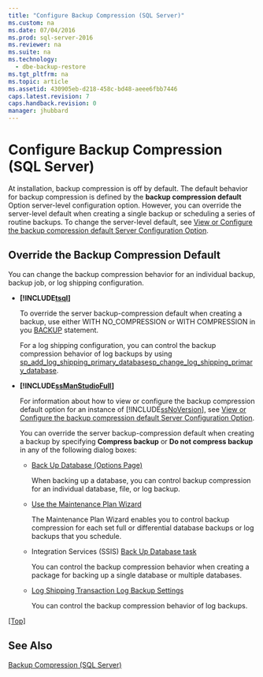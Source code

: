 ```yaml
---
title: "Configure Backup Compression (SQL Server)"
ms.custom: na
ms.date: 07/04/2016
ms.prod: sql-server-2016
ms.reviewer: na
ms.suite: na
ms.technology: 
  - dbe-backup-restore
ms.tgt_pltfrm: na
ms.topic: article
ms.assetid: 430905eb-d218-458c-bd48-aeee6fbb7446
caps.latest.revision: 7
caps.handback.revision: 0
manager: jhubbard
---
```

# Configure Backup Compression (SQL Server)
At installation, backup compression is off by default. The default behavior for backup compression is defined by the **backup compression default** Option server-level configuration option. However, you can override the server-level default when creating a single backup or scheduling a series of routine backups. To change the server-level default, see [View or Configure the backup compression default Server Configuration Option](../../Topics/TopicNameNotContainA/View-or-Configure-the-backup-compression-default-Server-Configuration-Option.md).  
  
## Override the Backup Compression Default  
 You can change the backup compression behavior for an individual backup, backup job, or log shipping configuration.  
  
-   **[!INCLUDE[tsql](../../Topics/TopicNameContainA/tokens/tsql_md.md)]**  
  
     To override the server backup-compression default when creating a backup, use either WITH NO_COMPRESSION or WITH COMPRESSION in you [BACKUP](assetId:///89a4658a-62f1-4289-8982-f072229720a1) statement.  
  
     For a log shipping configuration, you can control the backup compression behavior of log backups by using [sp_add_log_shipping_primary_database](assetId:///69531611-113f-46b5-81a6-7bf496d0353c)[sp_change_log_shipping_primary_database](assetId:///8c9dce6b-d2a3-4ca7-a832-8f59a5adb214).  
  
-   **[!INCLUDE[ssManStudioFull](../../Topics/TopicNameContainA/tokens/ssManStudioFull_md.md)]**  
  
     For information about how to view or configure the backup compression default option for an instance of [!INCLUDE[ssNoVersion](../../Topics/TopicNameContainA/tokens/ssNoVersion_md.md)], see [View or Configure the backup compression default Server Configuration Option](../../Topics/TopicNameNotContainA/View-or-Configure-the-backup-compression-default-Server-Configuration-Option.md).  
  
     You can override the server backup-compression default when creating a backup by specifying **Compress backup** or **Do not compress backup** in any of the following dialog boxes:  
  
    -   [Back Up Database (Options Page)](../../Topics/TopicNameNotContainA/Back-Up-Database--Backup-Options-Page-.md)  
  
         When backing up a database, you can control backup compression for an individual database, file, or log backup.  
  
    -   [Use the Maintenance Plan Wizard](../../Topics/TopicNameNotContainA/Use-the-Maintenance-Plan-Wizard.md)  
  
         The Maintenance Plan Wizard enables you to control backup compression for each set full or differential database backups or log backups that you schedule.  
  
    -   Integration Services (SSIS) [Back Up Database task](../../Topics/TopicNameNotContainA/Back-Up-Database-Task.md)  
  
         You can control the backup compression behavior when creating a package for backing up a single database or multiple databases.  
  
    -   [Log Shipping Transaction Log Backup Settings](../../Topics/TopicNameNotContainA/Log-Shipping-Transaction-Log-Backup-Settings.md)  
  
         You can control the backup compression behavior of log backups.  
  
 [&#91;Top&#93;](#Top)  
  
## See Also  
 [Backup Compression (SQL Server)](../../Topics/TopicNameNotContainA/Backup-Compression--SQL-Server-.md)